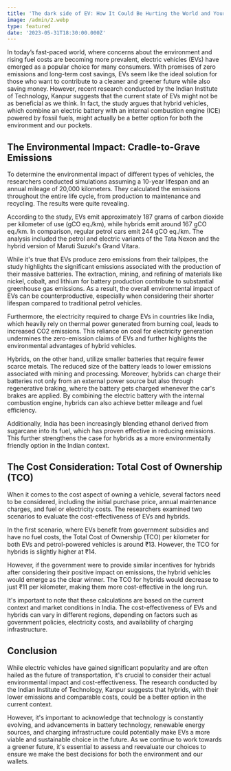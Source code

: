 ```yaml
---
title: 'The dark side of EV: How It Could Be Hurting the World and Your Pocket'
image: /admin/2.webp
type: featured
date: '2023-05-31T18:30:00.000Z'
---
```


In today’s fast-paced world, where concerns about the environment and rising fuel costs are becoming more prevalent, electric vehicles (EVs) have emerged as a popular choice for many consumers. With promises of zero emissions and long-term cost savings, EVs seem like the ideal solution for those who want to contribute to a cleaner and greener future while also saving money. However, recent research conducted by the Indian Institute of Technology, Kanpur suggests that the current state of EVs might not be as beneficial as we think. In fact, the study argues that hybrid vehicles, which combine an electric battery with an internal combustion engine (ICE) powered by fossil fuels, might actually be a better option for both the environment and our pockets.

## The Environmental Impact: Cradle-to-Grave Emissions

To determine the environmental impact of different types of vehicles, the researchers conducted simulations assuming a 10-year lifespan and an annual mileage of 20,000 kilometers. They calculated the emissions throughout the entire life cycle, from production to maintenance and recycling. The results were quite revealing.

According to the study, EVs emit approximately 187 grams of carbon dioxide per kilometer of use (gCO eq./km), while hybrids emit around 167 gCO eq./km. In comparison, regular petrol cars emit 244 gCO eq./km. The analysis included the petrol and electric variants of the Tata Nexon and the hybrid version of Maruti Suzuki's Grand Vitara.

While it's true that EVs produce zero emissions from their tailpipes, the study highlights the significant emissions associated with the production of their massive batteries. The extraction, mining, and refining of materials like nickel, cobalt, and lithium for battery production contribute to substantial greenhouse gas emissions. As a result, the overall environmental impact of EVs can be counterproductive, especially when considering their shorter lifespan compared to traditional petrol vehicles.

Furthermore, the electricity required to charge EVs in countries like India, which heavily rely on thermal power generated from burning coal, leads to increased CO2 emissions. This reliance on coal for electricity generation undermines the zero-emission claims of EVs and further highlights the environmental advantages of hybrid vehicles.

Hybrids, on the other hand, utilize smaller batteries that require fewer scarce metals. The reduced size of the battery leads to lower emissions associated with mining and processing. Moreover, hybrids can charge their batteries not only from an external power source but also through regenerative braking, where the battery gets charged whenever the car's brakes are applied. By combining the electric battery with the internal combustion engine, hybrids can also achieve better mileage and fuel efficiency.

Additionally, India has been increasingly blending ethanol derived from sugarcane into its fuel, which has proven effective in reducing emissions. This further strengthens the case for hybrids as a more environmentally friendly option in the Indian context.

## The Cost Consideration: Total Cost of Ownership (TCO)

When it comes to the cost aspect of owning a vehicle, several factors need to be considered, including the initial purchase price, annual maintenance charges, and fuel or electricity costs. The researchers examined two scenarios to evaluate the cost-effectiveness of EVs and hybrids.

In the first scenario, where EVs benefit from government subsidies and have no fuel costs, the Total Cost of Ownership (TCO) per kilometer for both EVs and petrol-powered vehicles is around ₹13. However, the TCO for hybrids is slightly higher at ₹14.

However, if the government were to provide similar incentives for hybrids after considering their positive impact on emissions, the hybrid vehicles would emerge as the clear winner. The TCO for hybrids would decrease to just ₹11 per kilometer, making them more cost-effective in the long run.

It's important to note that these calculations are based on the current context and market conditions in India. The cost-effectiveness of EVs and hybrids can vary in different regions, depending on factors such as government policies, electricity costs, and availability of charging infrastructure.

## Conclusion

While electric vehicles have gained significant popularity and are often hailed as the future of transportation, it's crucial to consider their actual environmental impact and cost-effectiveness. The research conducted by the Indian Institute of Technology, Kanpur suggests that hybrids, with their lower emissions and comparable costs, could be a better option in the current context.

However, it's important to acknowledge that technology is constantly evolving, and advancements in battery technology, renewable energy sources, and charging infrastructure could potentially make EVs a more viable and sustainable choice in the future. As we continue to work towards a greener future, it's essential to assess and reevaluate our choices to ensure we make the best decisions for both the environment and our wallets.
